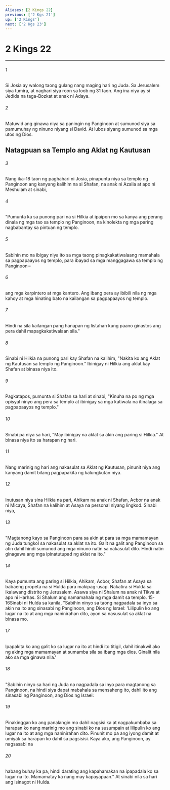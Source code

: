 ```yaml
---
Aliases: [2 Kings 22]
previous: ['2 Kgs 21']
up: ['2 Kings']
next: ['2 Kgs 23']
---
```

# 2 Kings 22

***






















###### 1 










Si Josia ay walong taong gulang nang maging hari ng Juda. Sa Jerusalem siya tumira, at naghari siya roon sa loob ng 31 taon. Ang ina niya ay si Jedida na taga-Bozkat at anak ni Adaya. 





















###### 2 










Matuwid ang ginawa niya sa paningin ng Panginoon at sumunod siya sa pamumuhay ng ninuno niyang si David. At lubos siyang sumunod sa mga utos ng Dios.

## Natagpuan sa Templo ang Aklat ng Kautusan 





















###### 3 










Nang ika-18 taon ng paghahari ni Josia, pinapunta niya sa templo ng Panginoon ang kanyang kalihim na si Shafan, na anak ni Azalia at apo ni Meshulam at sinabi, 





















###### 4 










"Pumunta ka sa punong pari na si Hilkia at ipaipon mo sa kanya ang perang dinala ng mga tao sa templo ng Panginoon, na kinolekta ng mga paring nagbabantay sa pintuan ng templo. 





















###### 5 










Sabihin mo na ibigay niya ito sa mga taong pinagkakatiwalaang mamahala sa pagpapaayos ng templo, para ibayad sa mga manggagawa sa templo ng Panginoon – 





















###### 6 










ang mga karpintero at mga kantero. Ang ibang pera ay ibibili nila ng mga kahoy at mga hinating bato na kailangan sa pagpapaayos ng templo. 





















###### 7 










Hindi na sila kailangan pang hanapan ng listahan kung paano ginastos ang pera dahil mapagkakatiwalaan sila." 





















###### 8 










Sinabi ni Hilkia na punong pari kay Shafan na kalihim, "Nakita ko ang Aklat ng Kautusan sa templo ng Panginoon." Ibinigay ni Hilkia ang aklat kay Shafan at binasa niya ito. 





















###### 9 










Pagkatapos, pumunta si Shafan sa hari at sinabi, "Kinuha na po ng mga opisyal ninyo ang pera sa templo at ibinigay sa mga katiwala na itinalaga sa pagpapaayos ng templo." 





















###### 10 










Sinabi pa niya sa hari, "May ibinigay na aklat sa akin ang paring si Hilkia." At binasa niya ito sa harapan ng hari. 





















###### 11 










Nang marinig ng hari ang nakasulat sa Aklat ng Kautusan, pinunit niya ang kanyang damit bilang pagpapakita ng kalungkutan niya. 





















###### 12 










Inutusan niya sina Hilkia na pari, Ahikam na anak ni Shafan, Acbor na anak ni Micaya, Shafan na kalihim at Asaya na personal niyang lingkod. Sinabi niya, 





















###### 13 










"Magtanong kayo sa Panginoon para sa akin at para sa mga mamamayan ng Juda tungkol sa nakasulat sa aklat na ito. Galit na galit ang Panginoon sa atin dahil hindi sumunod ang mga ninuno natin sa nakasulat dito. Hindi natin ginagawa ang mga ipinatutupad ng aklat na ito." 





















###### 14 










Kaya pumunta ang paring si Hilkia, Ahikam, Acbor, Shafan at Asaya sa babaeng propeta na si Hulda para makipag-usap. Nakatira si Hulda sa ikalawang distrito ng Jerusalem. Asawa siya ni Shalum na anak ni Tikva at apo ni Harhas. Si Shalum ang namamahala ng mga damit sa templo. 15-16Sinabi ni Hulda sa kanila, "Sabihin ninyo sa taong nagpadala sa inyo sa akin na ito ang sinasabi ng Panginoon, ang Dios ng Israel: 'Lilipulin ko ang lugar na ito at ang mga naninirahan dito, ayon sa nasusulat sa aklat na binasa mo. 





















###### 17 










Ipapakita ko ang galit ko sa lugar na ito at hindi ito titigil, dahil itinakwil ako ng aking mga mamamayan at sumamba sila sa ibang mga dios. Ginalit nila ako sa mga ginawa nila.' 





















###### 18 










"Sabihin ninyo sa hari ng Juda na nagpadala sa inyo para magtanong sa Panginoon, na hindi siya dapat mabahala sa mensaheng ito, dahil ito ang sinasabi ng Panginoon, ang Dios ng Israel: 





















###### 19 










Pinakinggan ko ang panalangin mo dahil nagsisi ka at nagpakumbaba sa harapan ko nang marinig mo ang sinabi ko na susumpain at lilipulin ko ang lugar na ito at ang mga naninirahan dito. Pinunit mo pa ang iyong damit at umiyak sa harapan ko dahil sa pagsisisi. Kaya ako, ang Panginoon, ay nagsasabi na 





















###### 20 










habang buhay ka pa, hindi darating ang kapahamakan na ipapadala ko sa lugar na ito. Mamamatay ka nang may kapayapaan." At sinabi nila sa hari ang isinagot ni Hulda.
